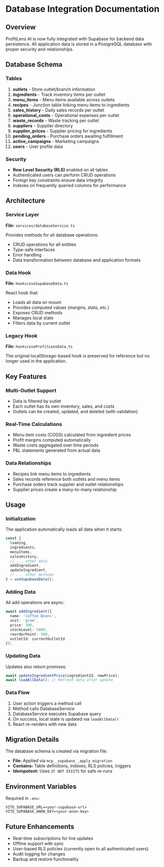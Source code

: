# Database Integration Documentation

## Overview

ProfitLens AI is now fully integrated with Supabase for backend data persistence. All application data is stored in a PostgreSQL database with proper security and relationships.

## Database Schema

### Tables

1. **outlets** - Store outlet/branch information
2. **ingredients** - Track inventory items per outlet
3. **menu_items** - Menu items available across outlets
4. **recipes** - Junction table linking menu items to ingredients
5. **sales_history** - Daily sales records per outlet
6. **operational_costs** - Operational expenses per outlet
7. **waste_records** - Waste tracking per outlet
8. **suppliers** - Supplier directory
9. **supplier_prices** - Supplier pricing for ingredients
10. **pending_orders** - Purchase orders awaiting fulfillment
11. **active_campaigns** - Marketing campaigns
12. **users** - User profile data

### Security

- **Row Level Security (RLS)** enabled on all tables
- Authenticated users can perform CRUD operations
- Foreign key constraints ensure data integrity
- Indexes on frequently queried columns for performance

## Architecture

### Service Layer

**File:** `services/databaseService.ts`

Provides methods for all database operations:
- CRUD operations for all entities
- Type-safe interfaces
- Error handling
- Data transformation between database and application formats

### Data Hook

**File:** `hooks/useSupabaseData.ts`

React hook that:
- Loads all data on mount
- Provides computed values (margins, stats, etc.)
- Exposes CRUD methods
- Manages local state
- Filters data by current outlet

### Legacy Hook

**File:** `hooks/useProfitLensData.ts`

The original localStorage-based hook is preserved for reference but no longer used in the application.

## Key Features

### Multi-Outlet Support
- Data is filtered by outlet
- Each outlet has its own inventory, sales, and costs
- Outlets can be created, updated, and deleted (with validation)

### Real-Time Calculations
- Menu item costs (COGS) calculated from ingredient prices
- Profit margins computed automatically
- Waste costs aggregated over time periods
- P&L statements generated from actual data

### Data Relationships
- Recipes link menu items to ingredients
- Sales records reference both outlets and menu items
- Purchase orders track supplier and outlet relationships
- Supplier prices create a many-to-many relationship

## Usage

### Initialization

The application automatically loads all data when it starts:

```typescript
const {
  loading,
  ingredients,
  menuItems,
  salesHistory,
  // ... other data
  addIngredient,
  updateIngredient,
  // ... other methods
} = useSupabaseData();
```

### Adding Data

All add operations are async:

```typescript
await addIngredient({
  name: 'Coffee Beans',
  unit: 'gram',
  price: 300,
  stockLevel: 5000,
  reorderPoint: 500,
  outletId: currentOutletId
});
```

### Updating Data

Updates also return promises:

```typescript
await updateIngredientPrice(ingredientId, newPrice);
await loadAllData(); // Refresh data after update
```

### Data Flow

1. User action triggers a method call
2. Method calls DatabaseService
3. DatabaseService executes Supabase query
4. On success, local state is updated via `loadAllData()`
5. React re-renders with new data

## Migration Details

The database schema is created via migration file:
- **File:** Applied via `mcp__supabase__apply_migration`
- **Contains:** Table definitions, indexes, RLS policies, triggers
- **Idempotent:** Uses `IF NOT EXISTS` for safe re-runs

## Environment Variables

Required in `.env`:
```
VITE_SUPABASE_URL=<your-supabase-url>
VITE_SUPABASE_ANON_KEY=<your-anon-key>
```

## Future Enhancements

- Real-time subscriptions for live updates
- Offline support with sync
- User-based RLS policies (currently open to all authenticated users)
- Audit logging for changes
- Backup and restore functionality
